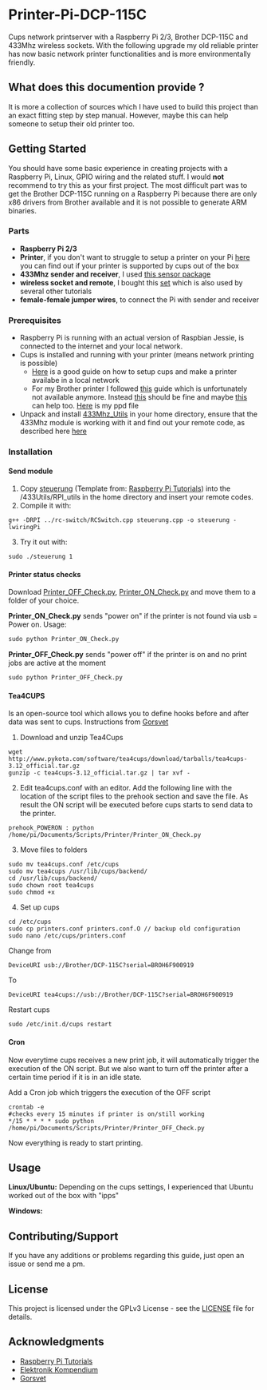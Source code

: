 # Printer-Pi-DCP-115C
Cups network printserver with a Raspberry Pi 2/3, Brother DCP-115C and 433Mhz wireless sockets. With the following upgrade my old reliable printer has now basic network printer functionalities and is more environmentally friendly.

## What does this documention provide ?
It is more a collection of sources which I have used to build this project than an exact fitting step by step manual. However, maybe this can help someone to setup their old printer too.

## Getting Started
You should have some basic experience in creating projects with a Raspberry Pi, Linux, GPIO wiring and the related stuff. I would **not** recommend to try this as your first project. The most difficult part was to get the Brother DCP-115C running on a Raspberry Pi because there are only x86 drivers from Brother available and it is not possible to generate ARM binaries.  

### Parts
* **Raspberry Pi 2/3**
* **Printer**, if you don't want to struggle to setup a printer on your Pi [here](http://www.openprinting.org/printers) you can find out if your printer is supported by cups out of the box 
* **433Mhz sender and receiver**, I used [this sensor package](https://www.amazon.de/Aukru-Superregeneration-Transmitter-Modul-receiver-module/dp/B00OLI93IC) 
* **wireless socket and remote**, I bought this [set](https://www.amazon.de/gp/product/B001AX8QUM?ie=UTF8&linkCode=as2&camp=1634&creative=6738&tag=754-21&creativeASIN=B001AX8QUM) which is also used by several other tutorials
* **female-female jumper wires**, to connect the Pi with sender and receiver

### Prerequisites
* Raspberry Pi is running with an actual version of Raspbian Jessie, is connected to the internet and your local network.
* Cups is installed and running with your printer (means network printing is possible)
  * [Here](https://www.howtogeek.com/169679/how-to-add-a-printer-to-your-raspberry-pi-or-other-linux-computer/) is a good guide on how to setup cups and make a printer availabe in a local network
  * For my Brother printer I followed [this](https://www.lhinderberger.de/pi/2016/01/27/raspberry-pi-binary-x86-drivers.html) guide  which is unfortunately not available anymore. Instead [this](https://superuser.com/questions/781454/debian-arm-and-brother-dcp195c-with-cups) should be fine and maybe [this](https://www.raspberrypi.org/forums/viewtopic.php?f=28&t=127401) can help too. [Here](Brother_DCP-115C.ppd) is my ppd file
* Unpack and install [433Mhz_Utils](https://github.com/ninjablocks/433Utils/tree/master/RPi_utils) in your home directory, ensure that the 433Mhz module is working with it and find out your remote code, as described here [here](https://www.princetronics.com/how-to-read-433-mhz-codes-w-raspberry-pi-433-mhz-receiver/)
  
### Installation

#### Send module
1. Copy [steuerung](/scripts/steuerung.cpp) (Template from: [Raspberry Pi Tutorials](https://tutorials-raspberrypi.de/raspberry-pi-funksteckdosen-433-mhz-steuern/)) into the /433Utils/RPI_utils in the home directory and insert your remote codes. 
2. Compile it with: 
```
g++ -DRPI ../rc-switch/RCSwitch.cpp steuerung.cpp -o steuerung -lwiringPi 
```
3. Try it out with:
```
sudo ./steuerung 1
```

#### Printer status checks
Download [Printer_OFF_Check.py](/scripts/Printer_OFF_Check.py), [Printer_ON_Check.py](scripts/Printer_ON_Check.py)  and move them to a folder of your choice.

**Printer_ON_Check.py** sends "power on" if the printer is not found via usb = Power on. Usage:
```python
sudo python Printer_ON_Check.py
```

**Printer_OFF_Check.py** sends "power off" if the printer is on and no print jobs are active at the moment
```python
sudo python Printer_OFF_Check.py
```

#### Tea4CUPS 
Is an open-source tool which allows you to define hooks before and after data was sent to cups. Instructions from [Gorsvet](https://gorsvet.de/komfortabel-drucken-mit-dem-raspberry-pi-und-cups/)
1. Download and unzip Tea4Cups
```
wget http://www.pykota.com/software/tea4cups/download/tarballs/tea4cups-3.12_official.tar.gz 
gunzip -c tea4cups-3.12_official.tar.gz | tar xvf -
```

2. Edit tea4cups.conf with an editor. Add the following line with the location of the script files to the prehook section and save the file. As result the ON script will be executed before cups starts to send data to the printer. 
```
prehook_POWERON : python /home/pi/Documents/Scripts/Printer/Printer_ON_Check.py
```

3. Move files to folders
```
sudo mv tea4cups.conf /etc/cups
sudo mv tea4cups /usr/lib/cups/backend/
cd /usr/lib/cups/backend/
sudo chown root tea4cups
sudo chmod +x
```

4. Set up cups
```
cd /etc/cups
sudo cp printers.conf printers.conf.O // backup old configuration
sudo nano /etc/cups/printers.conf
```

Change from 
```
DeviceURI usb://Brother/DCP-115C?serial=BROH6F900919
```

To
```
DeviceURI tea4cups://usb://Brother/DCP-115C?serial=BROH6F900919
```
Restart cups
```
sudo /etc/init.d/cups restart
```

#### Cron
Now everytime cups receives a new print job, it will automatically trigger the execution of the ON script. But we also want to turn off the printer after a certain time period if it is in an idle state.

Add a Cron job which triggers the execution of the OFF script
```
crontab -e
#checks every 15 minutes if printer is on/still working
*/15 * * * * sudo python /home/pi/Documents/Scripts/Printer/Printer_OFF_Check.py
```
Now everything is ready to start printing. 

## Usage
**Linux/Ubuntu:**
Depending on the cups settings, I experienced that Ubuntu worked out of the box with "ipps"

**Windows:**


## Contributing/Support
If you have any additions or problems regarding this guide, just open an issue or send me a pm.

## License

This project is licensed under the GPLv3 License - see the [LICENSE](LICENSE) file for details.

## Acknowledgments

* [Raspberry Pi Tutorials](https://tutorials-raspberrypi.de/raspberry-pi-funksteckdosen-433-mhz-steuern/)
* [Elektronik Kompendium](https://www.elektronik-kompendium.de/sites/raspberry-pi/2007081.htm)
* [Gorsvet](https://gorsvet.de/komfortabel-drucken-mit-dem-raspberry-pi-und-cups/)